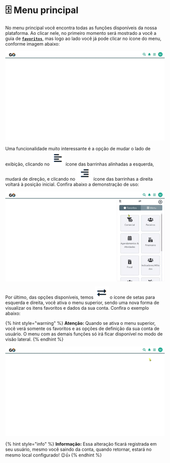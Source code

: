 # 🗄️ Menu principal

No menu principal você encontra todas as funções disponíveis da nossa plataforma. Ao clicar nele, no primeiro momento será mostrado a você a guia de **[`favoritos`](/erp-v2/primeiro_acesso/favoritos.md)**, mas logo ao lado você já pode clicar no ícone do menu, conforme imagem abaixo:

![](/erp-v2/assets/menu_principal.gif)

Uma funcionalidade muito interessante é a opção de mudar o lado de exibição, clicando no <img src="/erp-v2/assets/icone_menu_lado_esquerdo.png" alt="" data-size="line"> ícone das barrinhas alinhadas a esquerda, mudará de direção, e clicando no <img src="/erp-v2/assets/icone_menu_lado_direito.png" alt="" data-size="line"> ícone das barrinhas a direita voltará à posição inicial. Confira abaixo a demonstração de uso:

![](/erp-v2/assets/menu_principal_mudar_lado.gif)

Por último, das opções disponíveis, temos <img src="/erp-v2/assets/icone_menu_superior.png" alt="" data-size="line"> o ícone de setas para esquerda e direita, você ativa o menu superior, sendo uma nova forma de visualizar os itens favoritos e dados da sua conta. Confira o exemplo abaixo:

{% hint style="warning" %}
**Atenção:** Quando se ativa o menu superior, você verá somente os favoritos e as opções de definição da sua conta de usuário. O menu com as demais funções só irá ficar disponível no modo de visão lateral.
{% endhint %}

![](/erp-v2/assets/menu_principal_superior.gif)

{% hint style="info" %}
**Informação:** Essa alteração ficará registrada em seu usuário, mesmo você saindo da conta, quando retornar, estará no mesmo local configurado! 😉👍
{% endhint %}
